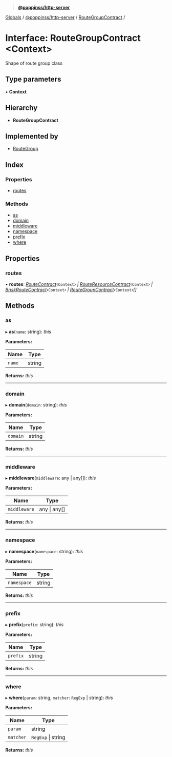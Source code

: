 > **[@poppinss/http-server](../README.md)**

[Globals](../README.md) / [@poppinss/http-server](../modules/_poppinss_http_server.md) / [RouteGroupContract](_poppinss_http_server.routegroupcontract.md) /

# Interface: RouteGroupContract <**Context**>

Shape of route group class

## Type parameters

▪ **Context**

## Hierarchy

* **RouteGroupContract**

## Implemented by

* [RouteGroup](../classes/_poppinss_http_server.routegroup.md)

## Index

### Properties

* [routes](_poppinss_http_server.routegroupcontract.md#routes)

### Methods

* [as](_poppinss_http_server.routegroupcontract.md#as)
* [domain](_poppinss_http_server.routegroupcontract.md#domain)
* [middleware](_poppinss_http_server.routegroupcontract.md#middleware)
* [namespace](_poppinss_http_server.routegroupcontract.md#namespace)
* [prefix](_poppinss_http_server.routegroupcontract.md#prefix)
* [where](_poppinss_http_server.routegroupcontract.md#where)

## Properties

###  routes

• **routes**: *[RouteContract](_poppinss_http_server.routecontract.md)‹*`Context`*› | [RouteResourceContract](_poppinss_http_server.routeresourcecontract.md)‹*`Context`*› | [BriskRouteContract](_poppinss_http_server.briskroutecontract.md)‹*`Context`*› | [RouteGroupContract](_poppinss_http_server.routegroupcontract.md)‹*`Context`*›[]*

## Methods

###  as

▸ **as**(`name`: string): *this*

**Parameters:**

Name | Type |
------ | ------ |
`name` | string |

**Returns:** *this*

___

###  domain

▸ **domain**(`domain`: string): *this*

**Parameters:**

Name | Type |
------ | ------ |
`domain` | string |

**Returns:** *this*

___

###  middleware

▸ **middleware**(`middleware`: any | any[]): *this*

**Parameters:**

Name | Type |
------ | ------ |
`middleware` | any \| any[] |

**Returns:** *this*

___

###  namespace

▸ **namespace**(`namespace`: string): *this*

**Parameters:**

Name | Type |
------ | ------ |
`namespace` | string |

**Returns:** *this*

___

###  prefix

▸ **prefix**(`prefix`: string): *this*

**Parameters:**

Name | Type |
------ | ------ |
`prefix` | string |

**Returns:** *this*

___

###  where

▸ **where**(`param`: string, `matcher`: `RegExp` | string): *this*

**Parameters:**

Name | Type |
------ | ------ |
`param` | string |
`matcher` | `RegExp` \| string |

**Returns:** *this*
